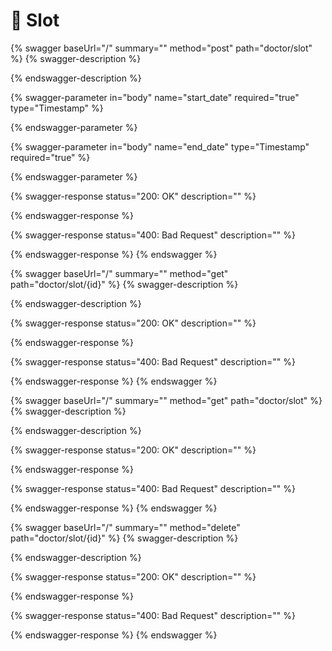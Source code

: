 # 📅 Slot

{% swagger baseUrl="/" summary="" method="post" path="doctor/slot" %}
{% swagger-description %}

{% endswagger-description %}

{% swagger-parameter in="body" name="start_date" required="true" type="Timestamp" %}

{% endswagger-parameter %}

{% swagger-parameter in="body" name="end_date" type="Timestamp" required="true" %}

{% endswagger-parameter %}

{% swagger-response status="200: OK" description="" %}

{% endswagger-response %}

{% swagger-response status="400: Bad Request" description="" %}

{% endswagger-response %}
{% endswagger %}

{% swagger baseUrl="/" summary="" method="get" path="doctor/slot/{id}" %}
{% swagger-description %}

{% endswagger-description %}

{% swagger-response status="200: OK" description="" %}

{% endswagger-response %}

{% swagger-response status="400: Bad Request" description="" %}

{% endswagger-response %}
{% endswagger %}

{% swagger baseUrl="/" summary="" method="get" path="doctor/slot" %}
{% swagger-description %}

{% endswagger-description %}

{% swagger-response status="200: OK" description="" %}

{% endswagger-response %}

{% swagger-response status="400: Bad Request" description="" %}

{% endswagger-response %}
{% endswagger %}

{% swagger baseUrl="/" summary="" method="delete" path="doctor/slot/{id}" %}
{% swagger-description %}

{% endswagger-description %}

{% swagger-response status="200: OK" description="" %}

{% endswagger-response %}

{% swagger-response status="400: Bad Request" description="" %}

{% endswagger-response %}
{% endswagger %}
